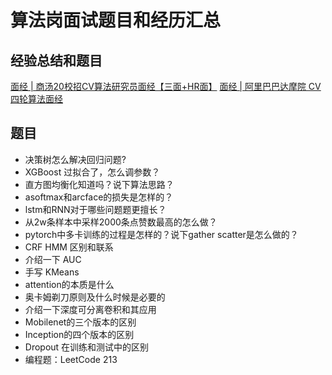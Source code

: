 # 算法岗面试题目和经历汇总
## 经验总结和题目
[面经 | 商汤20校招CV算法研究员面经【三面+HR面】](https://mp.weixin.qq.com/s?__biz=MzUxNjcxMjQxNg==&mid=2247491325&idx=2&sn=b9a3dffc5fbb5020778af1d8f51479aa&chksm=f9a26c72ced5e56402bd0ab16f107c38e30384d2c4114abe580b2d07cd2142cbb6613851cf8a&mpshare=1&scene=1&srcid=&sharer_sharetime=1567386860616&sharer_shareid=1fc0ef2b89b06e649b4a5f22b5f63081&key=5e617b328261c924afdabc00b95f79241f83fa4a74a7fab816dd2d5543bf0a2e93879dd211bbc88c925a4470548fc25b09f1559b43f4d5ba377ac6729ad238f75825f67c66a5bdfb6b3ab47ab4dc616f&ascene=1&uin=MTk4MjIzNjEwNg%3D%3D&devicetype=Windows+10&version=62060833&lang=zh_CN&pass_ticket=IfhEs%2BLadvS5VNRmapwsnpVFyhO9ZTXFx9MFm6qliWQTknD5QC9IP8Iftocx4W21)
[面经 | 阿里巴巴达摩院 CV 四轮算法面经](https://mp.weixin.qq.com/s?__biz=MzUxNjcxMjQxNg==&mid=2247491255&idx=2&sn=9f004a3893fbf7e957cf2438236ed00d&chksm=f9a26c38ced5e52e821f89cbebdab58341d6648b773d2f72223e7889bc00e75ae5ea2f281985&mpshare=1&scene=1&srcid=082968CyJ7d9eRLxUdS0nxcd&sharer_sharetime=1567435123723&sharer_shareid=1fc0ef2b89b06e649b4a5f22b5f63081&key=ac0fe4e69757810b9d2f3162f4023a989d1253b5b274ac85e2f8fd68f49ba81279b52b041406fd8d31d6e03ecf7ab4eca0259d3fb25688eb85a45046e127dac7b5d41087d991c35c40e756a9ce2e0ebe&ascene=1&uin=MTk4MjIzNjEwNg%3D%3D&devicetype=Windows+10&version=62060833&lang=zh_CN&pass_ticket=IfhEs%2BLadvS5VNRmapwsnpVFyhO9ZTXFx9MFm6qliWQTknD5QC9IP8Iftocx4W21)

## 题目
- 决策树怎么解决回归问题?
- XGBoost 过拟合了，怎么调参数？
- 直方图均衡化知道吗？说下算法思路？
- asoftmax和arcface的损失是怎样的？
- lstm和RNN对于哪些问题题更擅长？
- 从2w条样本中采样2000条点赞数最高的怎么做？
- pytorch中多卡训练的过程是怎样的？说下gather scatter是怎么做的？
- CRF HMM 区别和联系
- 介绍一下 AUC
- 手写 KMeans
- attention的本质是什么
- 奥卡姆剃刀原则及什么时候是必要的
- 介绍一下深度可分离卷积和其应用
- Mobilenet的三个版本的区别
- Inception的四个版本的区别
- Dropout 在训练和测试中的区别
- 编程题：LeetCode 213
